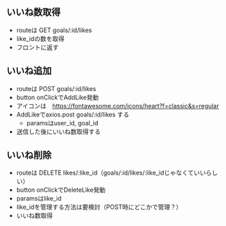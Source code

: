 ## いいね数取得
- routeは GET goals/:id/likes
- like_idの数を取得
- フロントに返す

## いいね追加
- routeは POST goals/:id/likes
- button onClickでAddLike発動
- アイコンは　https://fontawesome.com/icons/heart?f=classic&s=regular
- AddLikeでaxios.post goals/:id/likes する
  - paramsはuser_id, goal_id
- 送信した後にいいね数取得する

## いいね削除
- routeは DELETE likes/:like_id（goals/:id/likes/:like_idじゃなくていいらしい）
- button onClickでDeleteLike発動
 - paramsはlike_id
 - like_idを管理する方法は要検討（POST時にどこかで管理？）
 - いいね数取得
